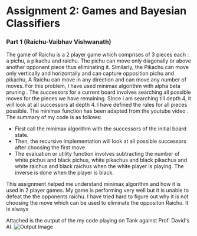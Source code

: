 # Assignment 2: Games and Bayesian Classifiers

### **Part 1 (Raichu-Vaibhav Vishwanath)** ###
The game of Raichu is a 2 player game which comprises of 3 pieces each : a pichu, a pikachu and raichu. The pichu can move only diagonally or above another opponent piece thus eliminating it. Similarly, the Pikachu can move only vertically and horizontally and can capture opposition pichu and pikachu, A Raichu can move in any direction and can move any number of moves.
For this problem, I have used minimax algorithm with alpha beta pruning . The successors for a current board involves searching all possible moves for the pieces we have remaining. SInce i am searching till depth 4, it will look at all successors at depth 4. 
I have defined the rules for all pieces possible. 
The minimax function has been adapted from the youtube video <a href='https://www.youtube.com/watch?v=l-hh51ncgDI'></a>.
The summary of my code is as follows:
<ul>
	<li> First call the minimax  algorithm with the successors of the initial board state.</li>
	<li> Then, the recursive implementation will look at all possible successors after choosing the first move</li>
	<li> The evaluation or utility function involves subtracting the number of white pichus and black pichus, white pikachus and black pikachus and white raichus and black raichus when the white player is playing. The inverse is done when the player is black. </li>
</ul>
This assignment helped me understand minimax algorithm and how it is used in 2 player games. My game is performing very well but it is unable to defeat the the opponents raichu. I have tried hard to figure out why it is not choosing the move which can be used to eliminate the oppositon Raichu. It is always 

Attached is the output of the my code playing on Tank against Prof. David's AI.
<img src='https://github.iu.edu/cs-b551-fa2021/abhmura-asangar-vavish-a2/blob/master/part1/Tank_op.png' alt='Output Image'>


